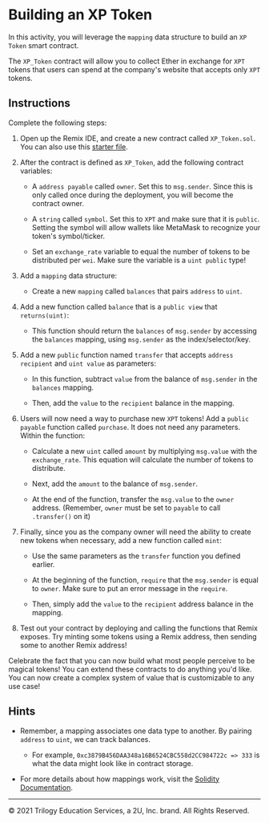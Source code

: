 # Building an XP Token

In this activity, you will leverage the `mapping` data structure to build an `XP Token` smart contract.

The `XP_Token` contract will allow you to collect Ether in exchange for `XPT` tokens that users can spend at the company's website that accepts only `XPT` tokens.

## Instructions

Complete the following steps:

1. Open up the Remix IDE, and create a new contract called `XP_Token.sol`. You can also use this [starter file](./Unsolved/XP_Token.sol).

2. After the contract is defined as `XP_Token`, add the following contract variables:

    * A `address payable` called `owner`. Set this to `msg.sender`. Since this is only called once during the deployment, you will become the contract owner.

    * A `string` called `symbol`. Set this to `XPT` and make sure that it is `public`. Setting the symbol will allow wallets like MetaMask to recognize your token's symbol/ticker.

    * Set an `exchange_rate` variable to equal the number of tokens to be distributed per `wei`. Make sure the variable is a `uint public` type!

3. Add a `mapping` data structure:

    * Create a new `mapping` called `balances` that pairs `address` to `uint`.

4. Add a new function called `balance` that is a `public view` that `returns(uint)`:

    * This function should return the `balances` of `msg.sender` by accessing the `balances` mapping, using `msg.sender` as the index/selector/key.

5. Add a new `public` function named `transfer` that accepts `address recipient` and `uint value` as parameters:

    * In this function, subtract `value` from the balance of `msg.sender` in the `balances` mapping.

    * Then, add the `value` to the `recipient` balance in the mapping.

6. Users will now need a way to purchase new `XPT` tokens! Add a `public payable` function called `purchase`. It does not need any parameters. Within the function:

    * Calculate a new `uint` called `amount` by multiplying `msg.value` with the `exchange_rate`. This equation will calculate the number of tokens to distribute.

    * Next, add the `amount` to the balance of `msg.sender`.

    * At the end of the function, transfer the `msg.value` to the `owner` address. (Remember, `owner` must be set to `payable` to call `.transfer()` on it)

7. Finally, since you as the company owner will need the ability to create new tokens when necessary, add a new function called `mint`:

    * Use the same parameters as the `transfer` function you defined earlier.

    * At the beginning of the function, `require` that the `msg.sender` is equal to `owner`. Make sure to put an error message in the `require`.

    * Then, simply add the `value` to the `recipient` address balance in the mapping.

8. Test out your contract by deploying and calling the functions that Remix exposes. Try minting some tokens using a Remix address, then sending some to another Remix address!

Celebrate the fact that you can now build what most people perceive to be magical tokens! You can extend these contracts to do anything you'd like. You can now create a complex system of value that is customizable to any use case!

## Hints

* Remember, a mapping associates one data type to another. By pairing `address` to `uint`, we can track balances.

  * For example, `0xc3879B456DAA348a16B6524CBC558d2CC984722c => 333` is what the data might look like in contract storage.

* For more details about how mappings work, visit the [Solidity Documentation](https://solidity.readthedocs.io/en/v0.5.13/types.html#mapping-types).

---

© 2021 Trilogy Education Services, a 2U, Inc. brand. All Rights Reserved.
